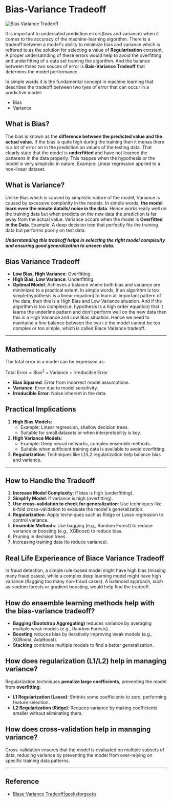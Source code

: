 # Bias-Variance Tradeoff
![Bias Variance Tradeoff](https://media.geeksforgeeks.org/wp-content/uploads/20200107023418/1_oO0KYF7Z84nePqfsJ9E0WQ.png)

It is important to undersatnd prediction errors(bias and variance) when it comes to the accuracy of the machine-learning algorithm.
There is a tradeoff between a model's ability to minimize bias and variance which is reffered to as the solution for selecting a value of **Regularisation** constant. A proper undersatnding of these errors would help to avoid the overfitting and underfitting of a data set training the algorithm.
And the balance between thses two souces of error is **Bais-Variance Tradeoff**  that determins the model performance.

In simple words it is the fundamental concept in machine learning that describes the tradeoff between two tyes of error that can occur in a predictive model:
- Bias
- Variance

## What is Bias?

The bias is known as the **difference between the predicted value and the actual value.** If the bias is quite high during the training then it menas there is a lot of error on in the prediction on values of the testing data. That clearly state that the model is **underfitted** and have not learned the patterens in the data properly. This happes when the hypothesis or the model is very simplistic in nature. 
Example: Linear regression applied to a non-linear dataset.

## What is Variance?
Unlike Bias which is caused by simplistic nature of the model, Variance is caused by excessive completity in the models. In simple words, **the model learn even the minute datails/ noise in the data**. Hence works really well on the training data but when predicts on the new data the prediction is far away from the actual value. Variance occurs when the model is **Overfitted in the Data**.
Example: A deep decision tree that perfectly fits the training data but performs poorly on test data.

_**Understanding this tradeoff helps in selecting the right model complexity and ensuring good generalization to unseen data.**_


## **Bias Variance Tradeoff**
- **Low Bias, High Variance**: Overfitting.
- **High Bias, Low Variance**: Underfitting.
- **Optimal Model**: Achieves a balance where both bias and variance are minimized to a practical extent.
In simple words, if an algorithm is too simple(hypothesis is a linear equation) to learn all important pattern of the data, then this is a High Bias and Low Variance situation. And if the algorithm is too complex(i.e. hypothesis is a high order equation) that it learns the underline pattern and don't perform well on the new data then this is a High Variance and Low Bias situation. Hence we need to maintaine a fine balance between the two i.e the model cannot be too complex or too simple, which is called Biace Variance tradeoff.
---


## Mathematically
The total error in a model can be expressed as:

$\text{Total Error} = \text{Bias}^2 + \text{Variance} + \text{Irreducible Error}$

- **Bias Squared**: Error from incorrect model assumptions.
- **Variance**: Error due to model sensitivity.
- **Irreducible Error**: Noise inherent in the data.

## Practical Implications
1. **High Bias Models**:
   - Example: Linear regression, shallow decision trees.
   - Suitable for small datasets or when interpretability is key.
2. **High Variance Models**:
   - Example: Deep neural networks, complex ensemble methods.
   - Suitable when sufficient training data is available to avoid overfitting.
3. **Regularization**: Techniques like L1/L2 regularization help balance bias and variance.

---

## How to Handle the Tradeoff
1. **Increase Model Complexity**: If bias is high (underfitting).
2. **Simplify Model**: If variance is high (overfitting).
3. **Use cross-validation to check for generalization**: Use techniques like k-fold cross-validation to evaluate the model's generalization.
4. **Regularization**: Apply techniques such as Ridge or Lasso regression to control variance.
5. **Ensemble Methods**: Use bagging (e.g., Random Forest) to reduce variance or boosting (e.g., XGBoost) to reduce bias.
6. Pruning in decision trees.
7. Increasing training data (to reduce variance).

## Real Life Experieance of Biace Variance Tradeoff
In fraud detection, a simple rule-based model might have high bias (missing many fraud cases), while a complex deep learning model might have high variance (flagging too many non-fraud cases). A balanced approach, such as random forests or gradient boosting, would help find the tradeoff.

## How do ensemble learning methods help with the bias-variance tradeoff?
- **Bagging (Bootstrap Aggregating)** reduces variance by averaging multiple weak models (e.g., Random Forests).
- **Boosting** reduces bias by iteratively improving weak models (e.g., XGBoost, AdaBoost).
- **Stacking** combines multiple models to find a better generalization.

## How does regularization (L1/L2) help in managing variance?
Regularization techniques **penalize large coefficients**, preventing the model from **overfitting**:
- **L1 Regularization (Lasso)**: Shrinks some coefficients to zero, performing feature selection.
- **L2 Regularization (Ridge)**: Reduces variance by making coefficients smaller without eliminating them.

## How does cross-validation help in managing variance?
Cross-validation ensures that the model is evaluated on multiple subsets of data, reducing variance by preventing the model from over-relying on specific training data patterns.

---

## Reference
- [Biase Variance Tradeoff|geeksforgeeks](https://media.geeksforgeeks.org/wp-content/uploads/20200107023418/1_oO0KYF7Z84nePqfsJ9E0WQ.png)

